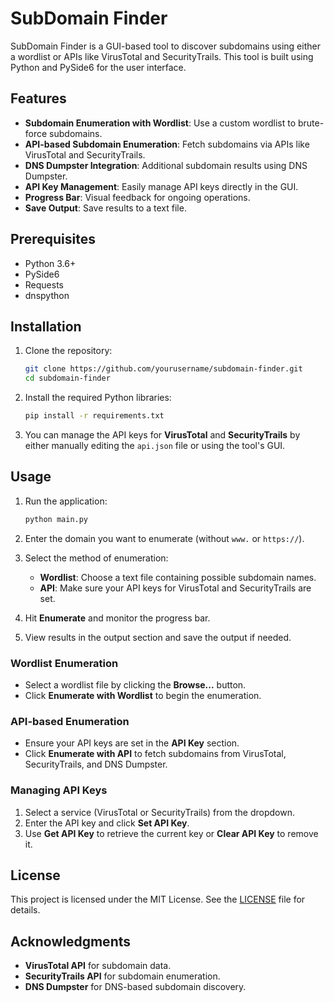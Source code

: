 # SubDomain Finder

SubDomain Finder is a GUI-based tool to discover subdomains using either a wordlist or APIs like VirusTotal and SecurityTrails. This tool is built using Python and PySide6 for the user interface.

## Features
- **Subdomain Enumeration with Wordlist**: Use a custom wordlist to brute-force subdomains.
- **API-based Subdomain Enumeration**: Fetch subdomains via APIs like VirusTotal and SecurityTrails.
- **DNS Dumpster Integration**: Additional subdomain results using DNS Dumpster.
- **API Key Management**: Easily manage API keys directly in the GUI.
- **Progress Bar**: Visual feedback for ongoing operations.
- **Save Output**: Save results to a text file.

## Prerequisites
- Python 3.6+
- PySide6
- Requests
- dnspython

## Installation

1. Clone the repository:
    ```bash
    git clone https://github.com/yourusername/subdomain-finder.git
    cd subdomain-finder
    ```

2. Install the required Python libraries:
    ```bash
    pip install -r requirements.txt
    ```

3. You can manage the API keys for **VirusTotal** and **SecurityTrails** by either manually editing the `api.json` file or using the tool's GUI.

## Usage

1. Run the application:
    ```bash
    python main.py
    ```

2. Enter the domain you want to enumerate (without `www.` or `https://`).
   
3. Select the method of enumeration:
    - **Wordlist**: Choose a text file containing possible subdomain names.
    - **API**: Make sure your API keys for VirusTotal and SecurityTrails are set.

4. Hit **Enumerate** and monitor the progress bar.

5. View results in the output section and save the output if needed.

### Wordlist Enumeration

- Select a wordlist file by clicking the **Browse...** button.
- Click **Enumerate with Wordlist** to begin the enumeration.

### API-based Enumeration

- Ensure your API keys are set in the **API Key** section.
- Click **Enumerate with API** to fetch subdomains from VirusTotal, SecurityTrails, and DNS Dumpster.

### Managing API Keys

1. Select a service (VirusTotal or SecurityTrails) from the dropdown.
2. Enter the API key and click **Set API Key**.
3. Use **Get API Key** to retrieve the current key or **Clear API Key** to remove it.

## License
This project is licensed under the MIT License. See the [LICENSE](LICENSE) file for details.

## Acknowledgments
- **VirusTotal API** for subdomain data.
- **SecurityTrails API** for subdomain enumeration.
- **DNS Dumpster** for DNS-based subdomain discovery.

